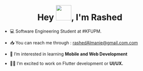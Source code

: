 <h1 align="center">Hey <img src = "https://raw.githubusercontent.com/MartinHeinz/MartinHeinz/master/wave.gif" width = 50px>, I'm Rashed</h1>

- 💻 Software Engineering Student at #KFUPM.

- 📥 You can reach me through : rashedAlmanie@gmail.com.com

- 👀 I’m interested in learning **Mobile and Web Development**

- 👨‍💻 I’m excited to work on Flutter development or **UI/UX.**




<p align="left">
</p>
